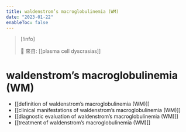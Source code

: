 ```yaml
---
title: waldenstrom’s macroglobulinemia (WM)
date: "2023-01-22"
enableToc: false
---
```


> [!info]
>
> 🌱 來自: [[plasma cell dyscrasias]]

# waldenstrom’s macroglobulinemia (WM)

* [[definition of waldenstrom’s macroglobulinemia (WM)]]
* [[clinical manifestations of waldenstrom’s macroglobulinemia (WM)]]
* [[diagnostic evaluation of waldenstrom’s macroglobulinemia (WM)]]
* [[treatment of waldenstrom’s macroglobulinemia (WM)]]

